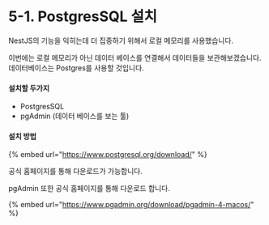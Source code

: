 # 5-1. PostgresSQL 설치

NestJS의 기능을 익히는데 더 집중하기 위해서 로컬 메모리를 사용했습니다.

이번에는 로컬 메모리가 아닌 데이터 베이스를 연결해서 데이터들을 보관해보겠습니다. 데이터베이스는 Postgres를 사용할 것입니다.



#### 설치할 두가지

* PostgresSQL
* pgAdmin (데이터 베이스를 보는 툴)



#### 설치 방법

{% embed url="https://www.postgresql.org/download/" %}

공식 홈페이지를 통해 다운로드가 가능합니다.



pgAdmin 또한 공식 홈페이지를 통해 다운로드 합니다.

{% embed url="https://www.pgadmin.org/download/pgadmin-4-macos/" %}

